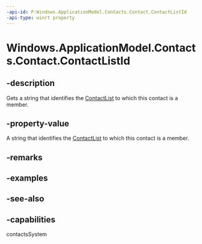 ```yaml
---
-api-id: P:Windows.ApplicationModel.Contacts.Contact.ContactListId
-api-type: winrt property
---
```


<!-- Property syntax
public string ContactListId { get; }
-->

# Windows.ApplicationModel.Contacts.Contact.ContactListId

## -description
Gets a string that identifies the [ContactList](contactlist.md) to which this contact is a member.

## -property-value
A string that identifies the [ContactList](contactlist.md) to which this contact is a member.

## -remarks

## -examples

## -see-also

## -capabilities
contactsSystem
